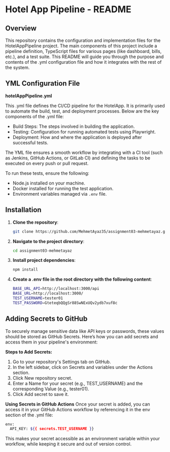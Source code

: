 # Hotel App Pipeline - README

## Overview

This repository contains the configuration and implementation files for the HotelAppPipeline project. The main components of this project include a pipeline definition, TypeScript files for various pages (like dashboard, bills, etc.), and a test suite. This README will guide you through the purpose and contents of the .yml configuration file and how it integrates with the rest of the system.

## YML Configuration File
 **hotelAppPipeline.yml**

 This .yml file defines the CI/CD pipeline for the HotelApp. It is primarily used to automate the build, test, and deployment processes. Below are the key components of the .yml file:

- Build Steps: The steps involved in building the application.
- Testing: Configuration for running automated tests using Playwright.
- Deployment: How and where the application is deployed after successful tests.

The YML file ensures a smooth workflow by integrating with a CI tool (such as Jenkins, GitHub Actions, or GitLab CI) and defining the tasks to be executed on every push or pull request.

To run these tests, ensure the following:
- Node.js installed on your machine.
- Docker installed for running the test application.
- Environment variables managed via `.env` file.

## Installation

1. **Clone the repository**:
   ```bash
   git clone https://github.com/MehmetAyaz35/assignment03-mehmetayaz.git
   ```
2. **Navigate to the project directory**:

   ```bash
   cd assignment03-mehmetayaz
    ```
3. **Install project dependencies**:

   ```bash
   npm install
    ```
4. **Create a .env file in the root directory with the following content**:

   ```bash
   BASE_URL_API=http://localhost:3000/api
   BASE_URL=http://localhost:3000/
   TEST_USERNAME=tester01
   TEST_PASSWORD=GteteqbQQgSr88SwNExUQv2ydb7xuf8c
    ```
 
## Adding Secrets to GitHub

To securely manage sensitive data like API keys or passwords, these values should be stored as GitHub Secrets. Here’s how you can add secrets and access them in your pipeline's environment:

**Steps to Add Secrets:**
1. Go to your repository's Settings tab on GitHub.
2. In the left sidebar, click on Secrets and variables under the Actions section.
3. Click New repository secret.
4. Enter a Name for your secret (e.g., TEST_USERNAME) and the corresponding Value (e.g., tester01).
5. Click Add secret to save it.

**Using Secrets in GitHub Actions**
Once your secret is added, you can access it in your GitHub Actions workflow by referencing it in the env section of the .yml file:
```bash
env:
  API_KEY: ${{ secrets.TEST_USERNAME }}
```

This makes your secret accessible as an environment variable within your workflow, while keeping it secure and out of version control.

